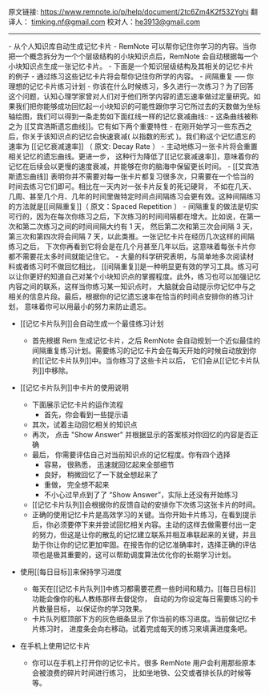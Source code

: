原文链接: https://www.remnote.io/p/help/document/2tc6Zm4K2f532Yghi
翻译人： timking.nf@gmail.com
校对人：he3913@gmail.com

<hr/>
- 从个人知识库自动生成记忆卡片
  - RemNote 可以帮你记住你学习的内容。当你把一个概念拆分为一个个层级结构的小块知识点后，RemNote 会自动根据每一个小块知识点生成一张记忆卡片。
  - 下面是一个知识层级结构及其相关的记忆卡片的例子
  - 通过练习这些记忆卡片将会帮你记住你所学的内容。
- 间隔重复 ── 你理想的记忆卡片练习计划
	- 你该在什么时候练习，多久进行一次练习？为了回答这个问题，认知心理学家曾对人们对于他们所学内容的遗忘速率做过定量研究。如果我们把你能够成功回忆起一小块知识的可能性跟你学习它所过去的天数做为坐标轴绘图，我们可以得到一条走势如下面红线一样的记忆衰减曲线::
	- 这条曲线被称之为 [[艾宾浩斯遗忘曲线]]。它有如下两个重要特性
		- 在刚开始学习一些东西之后，你关于该知识点的记忆会快速衰减( 以指数的形式 )。我们称这个记忆遗忘的速率为 [[记忆衰减速率]] （ 原文: Decay Rate ）
		- 主动地练习一张卡片将会重置相关记忆的遗忘曲线。更进一步， 这种行为降低了[[记忆衰减速率]]，意味着你的记忆在后续会以更慢的速度衰减，并能够在你的脑海中保留更长时间。
	- [[艾宾浩斯遗忘曲线]] 表明你并不需要对每一张卡片都复习很多次，只需要在一个恰当的时间去练习它们即可。相比在一天内对一张卡片反复的死记硬背， 不如在几天、几周、甚至几个月、几年的时间里做特定时间点间隔练习会更有效。这种间隔练习的方法就是[[间隔重复]]（ 原文：Spaced Repetition ）
	- 间隔重复的做法是切实可行的，因为在每次你练习之后，下次练习的时间间隔都在增大。比如说，在第一次和第二次练习之间的时间间隔大约有 1 天， 然后第二次和第三次会间隔 3 天，第三次和第四次将会间隔 7 天，以此类推。一张记忆卡片在经历几次这样的间隔练习之后， 下次你再看到它将会是在几个月甚至几年以后。这意味着每张卡片你都不需要花太多时间就能记住它。
	- 大量的科学研究表明，与简单地多次阅读材料或者练习时不做回忆相比， [[间隔重复]]是一种明显更有效的学习工具。练习可以让你更好的知道自己对某个小块知识点的掌握程度。此外，练习也可以加强记忆内容之间的联系，这样当你练习某一知识点时， 大脑就会自动提示你记忆中与之相关的信息片段。最后，根据你的记忆遗忘速率在恰当的时间点安排你的练习计划， 意味着你可以用最小的努力来防止遗忘。

- [[记忆卡片队列]]会自动生成一个最佳练习计划
	- 首先根据 Rem 生成记忆卡片，之后 RemNote 会自动规划一个近似最佳的间隔重复练习计划。需要练习的记忆卡片会在每天开始的时候自动放到你的[[记忆卡片队列]]中。当你练习了这些卡片以后， 它们会从[[记忆卡片队列]]中移除。

- [[记忆卡片队列]]中卡片的使用说明
	- 下面展示记忆卡片的运作流程
        - 首先，你会看到一些提示语
	- 其次，试着主动回忆相关的知识点
	- 再次， 点击 "Show Answer" 并根据显示的答案核对你回忆的内容是否正确
	- 最后， 你需要评估自己对当前知识点的记忆程度。你有四个选择
	  - 容易， 很熟悉， 迅速就回忆起来全部细节
	  - 良好， 稍微回忆了一下就全想起来了
	  - 重做， 完全想不起来
	  - 不小心过早点到了了 “Show Answer”，实际上还没有开始练习
	- [[记忆卡片队列]]会根据你的反馈自动的安排你下次练习这张卡片的时间。
	- 正确的使用记忆卡片是高效学习的关键。当你开始卡片练习，在看到提示后，你必须要停下来并尝试回忆相关内容。主动的这样去做需要付出一定的努力，但这是让你的散乱的记忆建立联系并相互串联起来的关键，并且助于你让你的记忆更加牢固。在报告你的记忆准确率时，选择正确的评估项也是极其重要的，这可以帮助调度算法优化你的长期学习计划。
	
- 使用[[每日目标]]来保持学习进度
	- 每天在[[记忆卡片队列]]中练习都需要花费一些时间和精力。[[每日目标]]功能会像你的私人教练那样去督促你， 自动的为你设定每日需要练习的卡片数量目标， 以保证你的学习效果。
	- 卡片队列框顶部下方的灰色细条显示了你当前的练习进度。当前做记忆卡片练习时， 进度条会向右移动。试着完成每天的练习来填满进度条吧。

- 在手机上使用记忆卡片
	- 你可以在手机上打开你的记忆卡片。很多 RemNote 用户会利用那些原本会被浪费的碎片时间进行练习， 比如坐地铁、公交或者排长队的时候等等。
